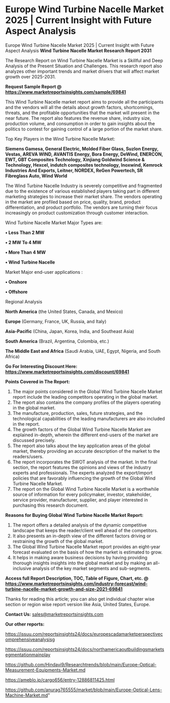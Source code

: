 # Europe Wind Turbine Nacelle Market 2025 | Current Insight with Future Aspect Analysis
Europe Wind Turbine Nacelle Market 2025 | Current Insight with Future Aspect Analysis
<strong>Wind Turbine Nacelle Market Research Report 2031</strong>

The Research Report on Wind Turbine Nacelle Market is a Skillful and Deep Analysis of the Present Situation and Challenges. This research report also analyzes other important trends and market drivers that will affect market growth over 2025-2031.

<strong>Request Sample Report @ <a href=https://www.marketreportsinsights.com/sample/69841>https://www.marketreportsinsights.com/sample/69841</a></strong>

This Wind Turbine Nacelle market report aims to provide all the participants and the vendors will all the details about growth factors, shortcomings, threats, and the profitable opportunities that the market will present in the near future. The report also features the revenue share, industry size, production volume, and consumption in order to gain insights about the politics to contest for gaining control of a large portion of the market share.

Top Key Players in the Wind Turbine Nacelle Market:

<strong>Siemens Gamesa, General Electric, Molded Fiber Glass, Suzlon Energy, Vestas, AREVA WIND, AVANTIS Energy, Bora Energy, DeWind, ENERCON, EWT, GBT Composites Technology, Xinjiang Goldwind Science & Technology, Hexcel, indutch composites technology, Inoxwind, Kemrock Industries And Exports, Leitner, NORDEX, ReGen Powertech, SR Fibreglass Auto, Wind World</strong>

The Wind Turbine Nacelle Industry is severely competitive and fragmented due to the existence of various established players taking part in different marketing strategies to increase their market share. The vendors operating in the market are profiled based on price, quality, brand, product differentiation, and product portfolio. The vendors are turning their focus increasingly on product customization through customer interaction.

Wind Turbine Nacelle Market Major Types are:

<strong>• Less Than 2 MW

• 2 MW To 4 MW

• More Than 4 MW

• Wind Turbine Nacelle</strong>

Market Major end-user applications :

<strong>• Onshore

• Offshore</strong>

Regional Analysis

</u><strong><b>North America</b></strong> (the United States, Canada, and Mexico)

<strong><b>Europe </b></strong>(Germany, France, UK, Russia, and Italy)

<strong><b>Asia-Pacific</b></strong> (China, Japan, Korea, India, and Southeast Asia)

<strong><b>South America</b></strong> (Brazil, Argentina, Colombia, etc.)

<strong><b>The Middle East and Africa</b></strong> (Saudi Arabia, UAE, Egypt, Nigeria, and South Africa)

<strong>Go For Interesting Discount Here: <a href=https://www.marketreportsinsights.com/discount/69841>https://www.marketreportsinsights.com/discount/69841</a></strong>

<strong>Points Covered in The Report:</strong>
<ol>
  <li>The major points considered in the Global Wind Turbine Nacelle Market report include the leading competitors operating in the global market.</li>
  <li>The report also contains the company profiles of the players operating in the global market.</li>
  <li>The manufacture, production, sales, future strategies, and the technological capabilities of the leading manufacturers are also included in the report.</li>
  <li>The growth factors of the Global Wind Turbine Nacelle Market are explained in-depth, wherein the different end-users of the market are discussed precisely.</li>
  <li>The report also talks about the key application areas of the global market, thereby providing an accurate description of the market to the readers/users.</li>
  <li>The report incorporates the SWOT analysis of the market. In the final section, the report features the opinions and views of the industry experts and professionals. The experts analyzed the export/import policies that are favorably influencing the growth of the Global Wind Turbine Nacelle Market.</li>
  <li>The report on the Global Wind Turbine Nacelle Market is a worthwhile source of information for every policymaker, investor, stakeholder, service provider, manufacturer, supplier, and player interested in purchasing this research document.</li>
</ol>
<strong>Reasons for Buying Global Wind Turbine Nacelle Market Report:</strong>

<ol>
  <li>The report offers a detailed analysis of the dynamic competitive landscape that keeps the reader/client well ahead of the competitors.</li>
  <li>It also presents an in-depth view of the different factors driving or restraining the growth of the global market.</li>
  <li>The Global Wind Turbine Nacelle Market report provides an eight-year forecast evaluated on the basis of how the market is estimated to grow.</li>
  <li>It helps in making aware business decisions by having providing thorough insights insights into the global market and by making an all-inclusive analysis of the key market segments and sub-segments.</li>
</ol>
<strong>Access full Report Description, TOC, Table of Figure, Chart, etc. @ <a href=https://www.marketreportsinsights.com/industry-forecast/wind-turbine-nacelle-market-growth-and-size-2021-69841>https://www.marketreportsinsights.com/industry-forecast/wind-turbine-nacelle-market-growth-and-size-2021-69841</a></strong>


Thanks for reading this article; you can also get individual chapter wise section or region wise report version like Asia, United States, Europe.

<strong>Contact Us:</strong>
sales@marketreportsinsights.com

<strong>Our other reports:</strong>

<a href=https://issuu.com/reportsinsights24/docs/europescadamarketperspectivecomprehensiveanalysisg>https://issuu.com/reportsinsights24/docs/europescadamarketperspectivecomprehensiveanalysisg</a>

<a href=https://issuu.com/reportsinsights24/docs/northamericaoutbuildingsmarketsegmentationmainplay>https://issuu.com/reportsinsights24/docs/northamericaoutbuildingsmarketsegmentationmainplay</a>

<a href=https://github.com/Hindavi9/Researchtrends/blob/main/Europe-Optical-Measurement-Equipments-Market.md>https://github.com/Hindavi9/Researchtrends/blob/main/Europe-Optical-Measurement-Equipments-Market.md</a>

<a href=https://ameblo.jp/cargo656/entry-12886811425.html>https://ameblo.jp/cargo656/entry-12886811425.html</a>

<a href=https://github.com/anurag765555/market/blob/main/Europe-Optical-Lens-Machine-Market.md>https://github.com/anurag765555/market/blob/main/Europe-Optical-Lens-Machine-Market.md</a>"
